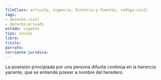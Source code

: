 ```yaml
---
fileClass: articulo, vigencia, historia-y-fuentes, codigo-civil
tags:
- derecho-civil
- derecho-privado
estado: vigente
tipo: inciso
libro:
titulo:
parrafo:
corriente-juridica:
---
```

La posesión principiada por una persona difunta continúa en la herencia yacente, que se entiende poseer a nombre del heredero.